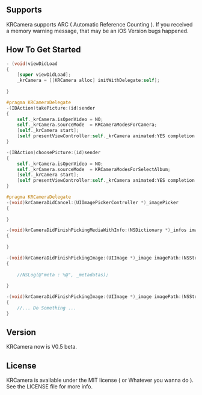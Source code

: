 ## Supports

KRCamera supports ARC ( Automatic Reference Counting ). If you received a memory warning message, that may be an iOS Version bugs happened.

## How To Get Started

``` objective-c
- (void)viewDidLoad
{
    [super viewDidLoad];
	_krCamera = [[KRCamera alloc] initWithDelegate:self];
    
}

#pragma KRCameraDelegate
-(IBAction)takePicture:(id)sender
{
    self._krCamera.isOpenVideo = NO;
    self._krCamera.sourceMode  = KRCameraModesForCamera;
    [self._krCamera start];
    [self presentViewController:self._krCamera animated:YES completion:nil];
}

-(IBAction)choosePicture:(id)sender
{
    self._krCamera.isOpenVideo = NO;
    self._krCamera.sourceMode  = KRCameraModesForSelectAlbum;
    [self._krCamera start];
    [self presentViewController:self._krCamera animated:YES completion:nil];
}

#pragma KRCameraDelegate
-(void)krCameraDidCancel:(UIImagePickerController *)_imagePicker
{
    
}

-(void)krCameraDidFinishPickingMediaWithInfo:(NSDictionary *)_infos imagePickerController:(UIImagePickerController *)_imagePicker
{
    
}

-(void)krCameraDidFinishPickingImage:(UIImage *)_image imagePath:(NSString *)_imagePath metadata:(NSDictionary *)_metadatas imagePickerController:(UIImagePickerController *)_imagePicker
{
    
    //NSLog(@"meta : %@", _metadatas);
    
}

-(void)krCameraDidFinishPickingImage:(UIImage *)_image imagePath:(NSString *)_imagePath imagePickerController:(UIImagePickerController *)_imagePicker
{
    //... Do Something ... 
}
```

## Version

KRCamera now is V0.5 beta.

## License

KRCamera is available under the MIT license ( or Whatever you wanna do ). See the LICENSE file for more info.
